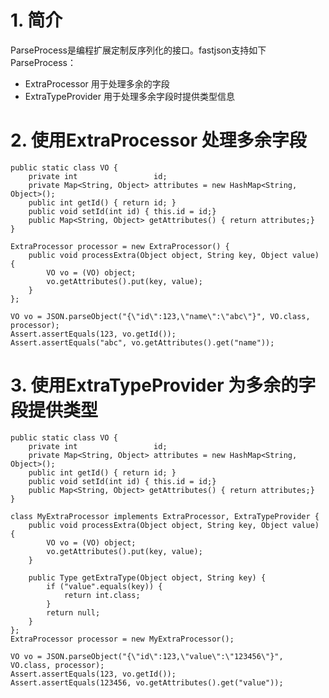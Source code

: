 # 1. 简介
ParseProcess是编程扩展定制反序列化的接口。fastjson支持如下ParseProcess：

* ExtraProcessor 用于处理多余的字段
* ExtraTypeProvider 用于处理多余字段时提供类型信息

# 2. 使用ExtraProcessor 处理多余字段

    public static class VO {
        private int                 id;
        private Map<String, Object> attributes = new HashMap<String, Object>();
        public int getId() { return id; }
        public void setId(int id) { this.id = id;}
        public Map<String, Object> getAttributes() { return attributes;}
    }
        
    ExtraProcessor processor = new ExtraProcessor() {
        public void processExtra(Object object, String key, Object value) {
            VO vo = (VO) object;
            vo.getAttributes().put(key, value);
        }
    };
        
    VO vo = JSON.parseObject("{\"id\":123,\"name\":\"abc\"}", VO.class, processor);
    Assert.assertEquals(123, vo.getId());
    Assert.assertEquals("abc", vo.getAttributes().get("name"));

# 3. 使用ExtraTypeProvider 为多余的字段提供类型

    public static class VO {
        private int                 id;
        private Map<String, Object> attributes = new HashMap<String, Object>();
        public int getId() { return id; }
        public void setId(int id) { this.id = id;}
        public Map<String, Object> getAttributes() { return attributes;}
    }
        
    class MyExtraProcessor implements ExtraProcessor, ExtraTypeProvider {
        public void processExtra(Object object, String key, Object value) {
            VO vo = (VO) object;
            vo.getAttributes().put(key, value);
        }
        
        public Type getExtraType(Object object, String key) {
            if ("value".equals(key)) {
                return int.class;
            }
            return null;
        }
    };
    ExtraProcessor processor = new MyExtraProcessor();
        
    VO vo = JSON.parseObject("{\"id\":123,\"value\":\"123456\"}", VO.class, processor);
    Assert.assertEquals(123, vo.getId());
    Assert.assertEquals(123456, vo.getAttributes().get("value"));
